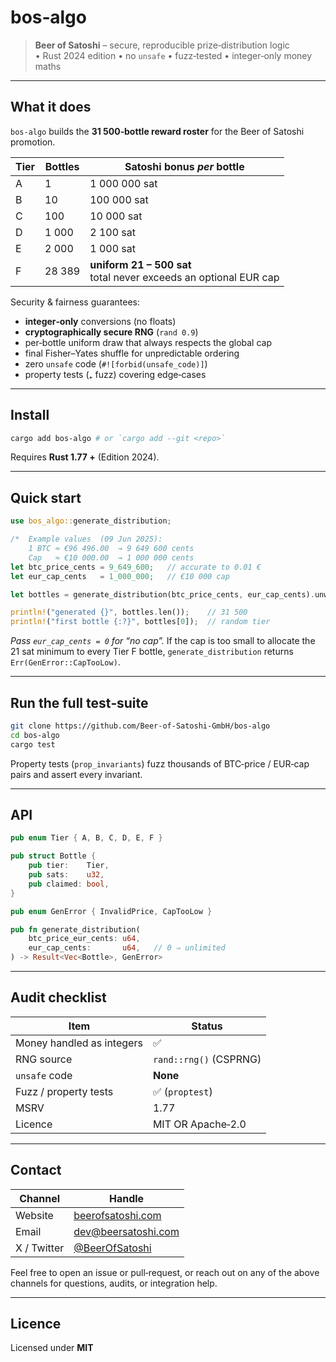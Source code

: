 # bos‑algo

> **Beer of Satoshi** – secure, reproducible prize‑distribution logic  
> • Rust 2024 edition • no `unsafe` • fuzz‑tested • integer‑only money maths

---

##  What it does

`bos‑algo` builds the **31  500‑bottle reward roster** for the Beer of Satoshi
promotion.

| Tier | Bottles | Satoshi bonus _per_ bottle |
|------|---------|---------------------------|
| A    | 1       | 1 000 000 sat |
| B    | 10      | 100 000 sat   |
| C    | 100     | 10 000 sat    |
| D    | 1 000   | 2 100 sat     |
| E    | 2 000   | 1 000 sat     |
| F    | 28 389  | **uniform 21 – 500 sat**<br>total never exceeds an optional EUR cap |

Security & fairness guarantees:

* **integer‑only** conversions (no floats)  
* **cryptographically secure RNG** (`rand 0.9`)  
* per‑bottle uniform draw that always respects the global cap  
* final Fisher–Yates shuffle for unpredictable ordering  
* zero `unsafe` code (`#![forbid(unsafe_code)]`)  
* property tests (₊ fuzz) covering edge‑cases

---

##  Install

```bash
cargo add bos-algo # or `cargo add --git <repo>`
````

Requires **Rust 1.77 +** (Edition 2024).

---

##  Quick start

```rust
use bos_algo::generate_distribution;

/*  Example values  (09 Jun 2025):
    1 BTC ≈ €96 496.00  → 9 649 600 cents
    Cap   ≈ €10 000.00  → 1 000 000 cents                               */
let btc_price_cents = 9_649_600;   // accurate to 0.01 €
let eur_cap_cents   = 1_000_000;   // €10 000 cap

let bottles = generate_distribution(btc_price_cents, eur_cap_cents).unwrap();

println!("generated {}", bottles.len());    // 31 500
println!("first bottle {:?}", bottles[0]);  // random tier
```

*Pass `eur_cap_cents = 0` for “no cap”.*
If the cap is too small to allocate the 21 sat minimum to every Tier F bottle,
`generate_distribution` returns `Err(GenError::CapTooLow)`.

---

##  Run the full test‑suite

```bash
git clone https://github.com/Beer-of-Satoshi-GmbH/bos-algo
cd bos‑algo
cargo test
```

Property tests (`prop_invariants`) fuzz thousands of BTC‑price / EUR‑cap pairs
and assert every invariant.

---

##  API

```rust
pub enum Tier { A, B, C, D, E, F }

pub struct Bottle {
    pub tier:    Tier,
    pub sats:    u32,
    pub claimed: bool,
}

pub enum GenError { InvalidPrice, CapTooLow }

pub fn generate_distribution(
    btc_price_eur_cents: u64,
    eur_cap_cents:       u64,   // 0 ⇒ unlimited
) -> Result<Vec<Bottle>, GenError>
```

---

##  Audit checklist

| Item                      | Status                 |
| ------------------------- | ---------------------- |
| Money handled as integers | ✅                      |
| RNG source                | `rand::rng()` (CSPRNG) |
| `unsafe` code             | **None**               |
| Fuzz / property tests     | ✅ (`proptest`)         |
| MSRV                      | 1.77                   |
| Licence                   | MIT OR Apache‑2.0      |

---

##  Contact

| Channel     | Handle                                                                        |
|-------------|-------------------------------------------------------------------------------|
| Website     | [beerofsatoshi.com](https://beerofsatoshi.com/)                               |
| Email       | [dev@beersatoshi.com](mailto:dev@beersatoshi.com)                             |
| X / Twitter | [@BeerOfSatoshi](https://x.com/BeerOfSatoshi)                                 |


Feel free to open an issue or pull‑request, or reach out on any of the above
channels for questions, audits, or integration help.

---

##  Licence

Licensed under **MIT**
